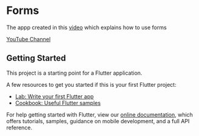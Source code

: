 # Forms

The appp created in this [video](https://youtu.be/8MT2P-EoSu0) which explains how to use forms

[YouTube Channel](https://www.youtube.com/channel/UCgzDyB6FRT2sNhh0QhB7gtQ)

## Getting Started

This project is a starting point for a Flutter application.

A few resources to get you started if this is your first Flutter project:

- [Lab: Write your first Flutter app](https://flutter.dev/docs/get-started/codelab)
- [Cookbook: Useful Flutter samples](https://flutter.dev/docs/cookbook)

For help getting started with Flutter, view our
[online documentation](https://flutter.dev/docs), which offers tutorials,
samples, guidance on mobile development, and a full API reference.
